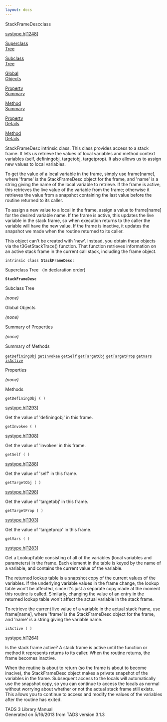 ```yaml
---
layout: docs
---
```

<span class="title">StackFrameDesc</span><span class="type">class</span>

[systype.h](../file/systype.h.html)\[[1248](../source/systype.h.html#1248)\]

[Superclass  
Tree](#_SuperClassTree_)

[Subclass  
Tree](#_SubClassTree_)

[Global  
Objects](#_ObjectSummary_)

[Property  
Summary](#_PropSummary_)

[Method  
Summary](#_MethodSummary_)

[Property  
Details](#_Properties_)

[Method  
Details](#_Methods_)



StackFrameDesc intrinsic class. This class provides access to a stack
frame. It lets us retrieve the values of local variables and method
context variables (self, definingobj, targetobj, targetprop). It also
allows us to assign new values to local variables.

To get the value of a local variable in the frame, simply use
frame\[name\], where 'frame' is the StackFrameDesc object for the frame,
and 'name' is a string giving the name of the local variable to
retrieve. If the frame is active, this retrieves the live value of the
variable from the frame; otherwise it retrieves the value from a
snapshot containing the last value before the routine returned to its
caller.

To assign a new value to a local in the frame, assign a value to
frame\[name\] for the desired variable name. If the frame is active,
this updates the live variable in the stack frame, so when execution
returns to the caller the variable will have the new value. If the frame
is inactive, it updates the snapshot we made when the routine returned
to its caller.

This object can't be created with 'new'. Instead, you obtain these
objects via the t3GetStackTrace() function. That function retrieves
information on an active stack frame in the current call stack,
including the frame object.

`intrinsic class `**`StackFrameDesc`**` : `



<span id="_SuperClassTree_"></span>



<span class="hdln">Superclass Tree</span>   (in declaration order)



**`StackFrameDesc`**  
<span id="_SubClassTree_"></span>



<span class="hdln">Subclass Tree</span>  



*(none)* <span id="_ObjectSummary_"></span>



<span class="hdln">Global Objects</span>  



*(none)* <span id="_PropSummary_"></span>



<span class="hdln">Summary of Properties</span>  





*(none)* <span id="_MethodSummary_"></span>



<span class="hdln">Summary of Methods</span>  



[`getDefiningObj`](#getDefiningObj) [`getInvokee`](#getInvokee) [`getSelf`](#getSelf) [`getTargetObj`](#getTargetObj) [`getTargetProp`](#getTargetProp) [`getVars`](#getVars) [`isActive`](#isActive)

<span id="_Properties_"></span>



<span class="hdln">Properties</span>  



*(none)* <span id="_Methods_"></span>



<span class="hdln">Methods</span>  



<span id="getDefiningObj"></span>

`getDefiningObj ( )`

[systype.h](../file/systype.h.html)\[[1293](../source/systype.h.html#1293)\]



Get the value of 'definingobj' in this frame.



<span id="getInvokee"></span>

`getInvokee ( )`

[systype.h](../file/systype.h.html)\[[1308](../source/systype.h.html#1308)\]



Get the value of 'invokee' in this frame.



<span id="getSelf"></span>

`getSelf ( )`

[systype.h](../file/systype.h.html)\[[1288](../source/systype.h.html#1288)\]



Get the value of 'self' in this frame.



<span id="getTargetObj"></span>

`getTargetObj ( )`

[systype.h](../file/systype.h.html)\[[1298](../source/systype.h.html#1298)\]



Get the value of 'targetobj' in this frame.



<span id="getTargetProp"></span>

`getTargetProp ( )`

[systype.h](../file/systype.h.html)\[[1303](../source/systype.h.html#1303)\]



Get the value of 'targetprop' in this frame.



<span id="getVars"></span>

`getVars ( )`

[systype.h](../file/systype.h.html)\[[1283](../source/systype.h.html#1283)\]



Get a LookupTable consisting of all of the variables (local variables
and parameters) in the frame. Each element in the table is keyed by the
name of a variable, and contains the current value of the variable.

The returned lookup table is a snapshot copy of the current values of
the variables. If the underlying variable values in the frame change,
the lookup table won't be affected, since it's just a separate copy made
at the moment this routine is called. Similarly, changing the value of
an entry in the returned lookup table won't affect the actual variable
in the stack frame.

To retrieve the current live value of a variable in the actual stack
frame, use frame\[name\], where 'frame' is the StackFrameDesc object for
the frame, and 'name' is a string giving the variable name.



<span id="isActive"></span>

`isActive ( )`

[systype.h](../file/systype.h.html)\[[1264](../source/systype.h.html#1264)\]



Is the stack frame active? A stack frame is active until the function or
method it represents returns to its caller. When the routine returns,
the frame becomes inactive.

When the routine is about to return (so the frame is about to become
inacive), the StackFrameDesc object makes a private snapshot of the
variables in the frame. Subsequent access to the locals will
automatically use the snapshot copy, so you can continue to access the
locals as normal without worrying about whether or not the actual stack
frame still exists. This allows you to continue to access and modify the
values of the variables after the routine has exited.





TADS 3 Library Manual  
Generated on 5/16/2013 from TADS version 3.1.3


